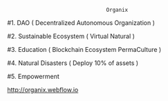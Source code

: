                                     Organix
                                    
   #1. DAO ( Decentralized Autonomous Organization )
   
   #2. Sustainable Ecosystem ( Virtual Natural )
   
   #3. Education ( Blockchain Ecosystem PermaCulture )
   
   #4. Natural Disasters ( Deploy 10% of assets )
   
   #5. Empowerment 


http://organix.webflow.io
